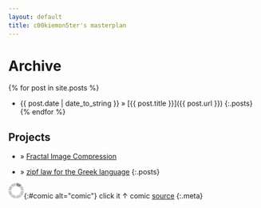 ```yaml
---
layout: default
title: c00kiemon5ter's masterplan
---
```

Archive
=======
{% for post in site.posts %}
* <span>{{ post.date | date_to_string }}</span> &#187; [{{ post.title }}]({{ post.url }})
{:.posts}
{% endfor %}

Projects
--------
* &#187; [Fractal Image Compression][fic]
* &#187; [zipf law for the Greek language][zipf]
{:.posts}

  [fic]: http://c00kiemon5ter.github.com/Fractal-Image-Compression
  [zipf]: http://c00kiemon5ter.github.com/zipf/

<script type="text/javascript" src="/scripts/comic.js"></script>
![loading](/images/load.gif "downloading"){:#comic alt="comic"}
click it ↑ comic [source]()
{:.meta}
